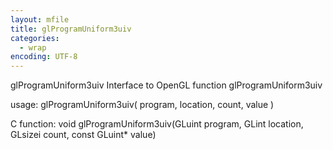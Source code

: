 ```yaml
---
layout: mfile
title: glProgramUniform3uiv
categories:
  - wrap
encoding: UTF-8
---
```


glProgramUniform3uiv  Interface to OpenGL function glProgramUniform3uiv

usage:  glProgramUniform3uiv( program, location, count, value )

C function:  void glProgramUniform3uiv(GLuint program, GLint location, GLsizei count, const GLuint\* value)